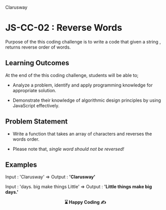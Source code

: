 <p>Clarusway<img align="right"
  src="https://secure.meetupstatic.com/photos/event/3/1/b/9/600_488352729.jpeg"  width="15px"></p>

# JS-CC-02 : Reverse Words

Purpose of the this coding challenge is to write a code that given a string , returns reverse order of words.

## Learning Outcomes

At the end of the this coding challenge, students will be able to;

- Analyze a problem, identify and apply programming knowledge for appropriate solution.

- Demonstrate their knowledge of algorithmic design principles by using JavaScript effectively.

## Problem Statement

- Write a function that takes an array of characters and reverses the words order.

- Please note that, *single word should not be reversed!*

## Examples

Input : 'Clarusway' => Output :  **'Clarusway'**

Input : 'days. big make things Little' => Output :  **'Little things make big days.'**

<p align='center'> <strong>⌛ Happy Coding  ✍ </strong></p>
